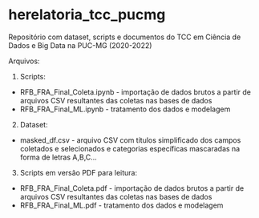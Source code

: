 # herelatoria_tcc_pucmg
Repositório com dataset, scripts e documentos do TCC em Ciência de Dados e Big Data na PUC-MG (2020-2022)

Arquivos:
1. Scripts:
  - RFB_FRA_Final_Coleta.ipynb - importação de dados brutos a partir de arquivos CSV resultantes das coletas nas bases de dados
  - RFB_FRA_Final_ML.ipynb - tratamento dos dados e modelagem
2. Dataset:
  - masked_df.csv - arquivo CSV com títulos simplificado dos campos coletados e selecionados e categorias específicas mascaradas na forma de letras A,B,C...
3. Scripts em versão PDF para leitura:
  - RFB_FRA_Final_Coleta.pdf - importação de dados brutos a partir de arquivos CSV resultantes das coletas nas bases de dados
  - RFB_FRA_Final_ML.pdf - tratamento dos dados e modelagem
